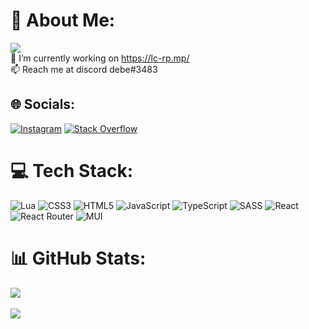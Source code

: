 # 💫 About Me:

[![](https://visitcount.itsvg.in/api?id=deBBuu&icon=0&color=0)](https://visitcount.itsvg.in) <br>
🤝 I’m currently working on https://lc-rp.mp/<br>📫 Reach me at discord debe#3483<br>

## 🌐 Socials:
[![Instagram](https://img.shields.io/badge/Instagram-%23E4405F.svg?logo=Instagram&logoColor=white)](https://instagram.com/https://www.instagram.com/debbuus/) [![Stack Overflow](https://img.shields.io/badge/-Stackoverflow-FE7A16?logo=stack-overflow&logoColor=white)](https://stackoverflow.com/users/20022359) 

# 💻 Tech Stack:
![Lua](https://img.shields.io/badge/lua-%232C2D72.svg?style=flat&logo=lua&logoColor=white) ![CSS3](https://img.shields.io/badge/css3-%231572B6.svg?style=flat&logo=css3&logoColor=white) ![HTML5](https://img.shields.io/badge/html5-%23E34F26.svg?style=flat&logo=html5&logoColor=white) ![JavaScript](https://img.shields.io/badge/javascript-%23323330.svg?style=flat&logo=javascript&logoColor=%23F7DF1E) ![TypeScript](https://img.shields.io/badge/typescript-%23007ACC.svg?style=flat&logo=typescript&logoColor=white) ![SASS](https://img.shields.io/badge/SASS-hotpink.svg?style=flat&logo=SASS&logoColor=white) ![React](https://img.shields.io/badge/react-%2320232a.svg?style=flat&logo=react&logoColor=%2361DAFB) ![React Router](https://img.shields.io/badge/React_Router-CA4245?style=flat&logo=react-router&logoColor=white) ![MUI](https://img.shields.io/badge/MUI-%230081CB.svg?style=flat&logo=material-ui&logoColor=white)
# 📊 GitHub Stats:
![](https://github-readme-stats.vercel.app/api?username=deBBuu&show_icons=true&theme=transparent)<br/>
<br>![](https://github-readme-stats.vercel.app/api/top-langs/?username=deBBuu&theme=dark&hide_border=false&include_all_commits=false&count_private=false&layout=compact)
